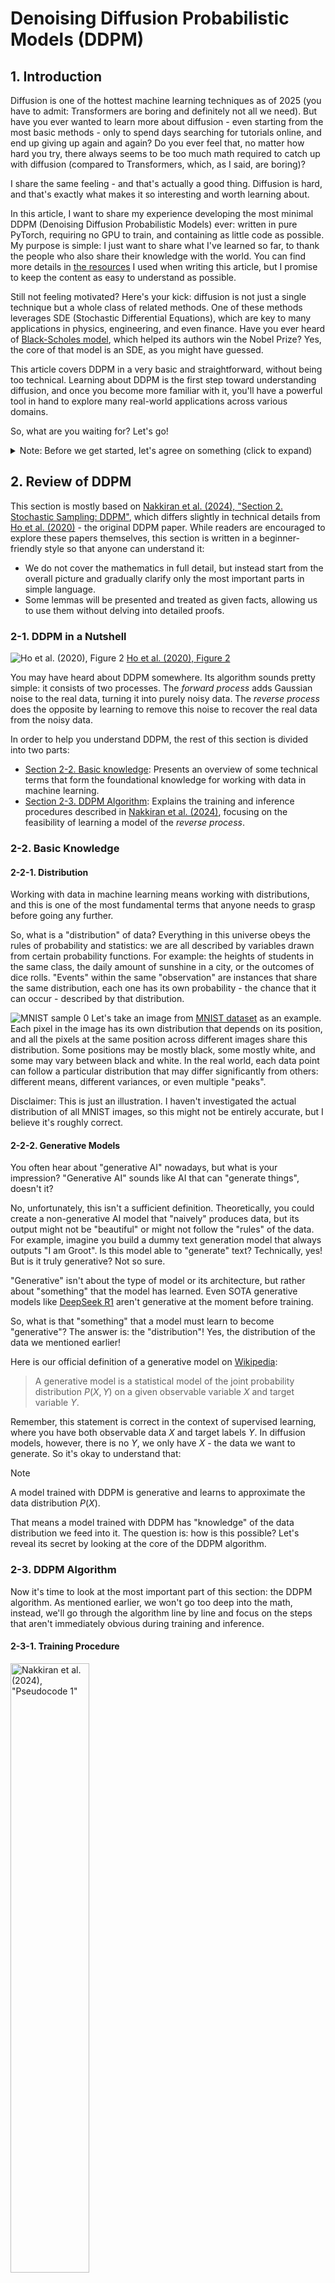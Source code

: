 # Denoising Diffusion Probabilistic Models (DDPM)
## 1. Introduction
Diffusion is one of the hottest machine learning techniques as of 2025 (you have to admit: Transformers are boring and definitely not all we need). But have you ever wanted to learn more about diffusion - even starting from the most basic methods - only to spend days searching for tutorials online, and end up giving up again and again? Do you ever feel that, no matter how hard you try, there always seems to be too much math required to catch up with diffusion (compared to Transformers, which, as I said, are boring)?

I share the same feeling - and that's actually a good thing. Diffusion is hard, and that's exactly what makes it so interesting and worth learning about.

In this article, I want to share my experience developing the most minimal DDPM (Denoising Diffusion Probabilistic Models) ever: written in pure PyTorch, requiring no GPU to train, and containing as little code as possible. My purpose is simple: I just want to share what I've learned so far, to thank the people who also share their knowledge with the world. You can find more details in [the resources](#5-references) I used when writing this article, but I promise to keep the content as easy to understand as possible.

Still not feeling motivated? Here's your kick: diffusion is not just a single technique but a whole class of related methods. One of these methods leverages SDE (Stochastic Differential Equations), which are key to many applications in physics, engineering, and even finance. Have you ever heard of [Black-Scholes model](https://en.wikipedia.org/wiki/Black%E2%80%93Scholes_model), which helped its authors win the Nobel Prize? Yes, the core of that model is an SDE, as you might have guessed.

This article covers DDPM in a very basic and straightforward, without being too technical. Learning about DDPM is the first step toward understanding diffusion, and once you become more familiar with it, you'll have a powerful tool in hand to explore many real-world applications across various domains.

So, what are you waiting for? Let's go!

<details><summary>Note: Before we get started, let's agree on something (click to expand)</summary>

- I'll try my best, but I'm not an machine learning expert, so I may be wrong about some things. Feel free to contact me to discuss anything you're concerned about.
- The source code is hosted in [`./minimal_ddpm/`](./minimal_ddpm/). Results are saved to `../storage/minimal_ddpm/`. I've also uploaded my results to [`./assets/result/`](./assets/result/) for anyone who just wants to check quickly and is too lazy to run it themselves.
</details>

## 2. Review of DDPM
This section is mostly based on [Nakkiran et al. (2024), "Section 2. Stochastic Sampling: DDPM"](#5-1-step-by-step-diffusion-an-elementary-tutorial), which differs slightly in technical details from [Ho et al. (2020)](#5-3-denoising-diffusion-probabilistic-models) - the original DDPM paper. While readers are encouraged to explore these papers themselves, this section is written in a beginner-friendly style so that anyone can understand it:
- We do not cover the mathematics in full detail, but instead start from the overall picture and gradually clarify only the most important parts in simple language.
- Some lemmas will be presented and treated as given facts, allowing us to use them without delving into detailed proofs.

### 2-1. DDPM in a Nutshell
![Ho et al. (2020), Figure 2](./assets/images/Ho-fig-2.png)
[Ho et al. (2020), Figure 2](#5-3-denoising-diffusion-probabilistic-models)

You may have heard about DDPM somewhere. Its algorithm sounds pretty simple: it consists of two processes. The *forward process* adds Gaussian noise to the real data, turning it into purely noisy data. The *reverse process* does the opposite by learning to remove this noise to recover the real data from the noisy data.

In order to help you understand DDPM, the rest of this section is divided into two parts:
- [Section 2-2. Basic knowledge](#2-2-basic-knowledge): Presents an overview of some technical terms that form the foundational knowledge for working with data in machine learning.
- [Section 2-3. DDPM Algorithm](#2-3-ddpm-algorithm): Explains the training and inference procedures described in [Nakkiran et al. (2024)](#5-1-step-by-step-diffusion-an-elementary-tutorial), focusing on the feasibility of learning a model of the *reverse process*.

### 2-2. Basic Knowledge
#### 2-2-1. Distribution
Working with data in machine learning means working with distributions, and this is one of the most fundamental terms that anyone needs to grasp before going any further.

So, what is a "distribution" of data? Everything in this universe obeys the rules of probability and statistics: we are all described by variables drawn from certain probability functions. For example: the heights of students in the same class, the daily amount of sunshine in a city, or the outcomes of dice rolls. "Events" within the same "observation" are instances that share the same distribution, each one has its own probability - the chance that it can occur - described by that distribution.

![MNIST sample 0](./assets/images/MNIST-sample-0.png)
Let's take an image from [MNIST dataset](https://en.wikipedia.org/wiki/MNIST_database) as an example. Each pixel in the image has its own distribution that depends on its position, and all the pixels at the same position across different images share this distribution. Some positions may be mostly black, some mostly white, and some may vary between black and white. In the real world, each data point can follow a particular distribution that may differ significantly from others: different means, different variances, or even multiple "peaks".

Disclaimer: This is just an illustration. I haven't investigated the actual distribution of all MNIST images, so this might not be entirely accurate, but I believe it's roughly correct.

#### 2-2-2. Generative Models
You often hear about "generative AI" nowadays, but what is your impression? "Generative AI" sounds like AI that can "generate things", doesn't it?

No, unfortunately, this isn't a sufficient definition. Theoretically, you could create a non-generative AI model that "naively" produces data, but its output might not be "beautiful" or might not follow the "rules" of the data. For example, imagine you build a dummy text generation model that always outputs "I am Groot". Is this model able to "generate" text? Technically, yes! But is it truly generative? Not so sure.

"Generative" isn't about the type of model or its architecture, but rather about "something" that the model has learned. Even SOTA generative models like [DeepSeek R1](https://github.com/deepseek-ai/DeepSeek-R1) aren't generative at the moment before training.

So, what is that "something" that a model must learn to become "generative"? The answer is: the "distribution"! Yes, the distribution of the data we mentioned earlier!

Here is our official definition of a generative model on [Wikipedia](https://en.wikipedia.org/wiki/Generative_model):
> A generative model is a statistical model of the joint probability distribution $P(X,Y)$ on a given observable variable $X$ and target variable $Y$.

Remember, this statement is correct in the context of supervised learning, where you have both observable data $X$ and target labels $Y$. In diffusion models, however, there is no $Y$, we only have $X$ - the data we want to generate. So it's okay to understand that:
> [!NOTE]
> A model trained with DDPM is generative and learns to approximate the data distribution $P(X)$.

That means a model trained with DDPM has "knowledge" of the data distribution we feed into it. The question is: how is this possible? Let's reveal its secret by looking at the core of the DDPM algorithm.

### 2-3. DDPM Algorithm
Now it's time to look at the most important part of this section: the DDPM algorithm. As mentioned earlier, we won't go too deep into the math, instead, we'll go through the algorithm line by line and focus on the steps that aren't immediately obvious during training and inference.

#### 2-3-1. Training Procedure
<img alt="Nakkiran et al. (2024), &quot;Pseudocode 1&quot;" src="./assets/images/Nakkiran-pseudocode-1.png" width="50%">

[Nakkiran et al. (2024), "Pseudocode 1"](#5-1-step-by-step-diffusion-an-elementary-tutorial)

**Overview**
> **Input**: Neural network $f_\theta$; Sample-access to target distribution $p$.\
> **Data**: Terminal variance $\sigma_q^2$; step size $\Delta t$.\
> **Output**: Stochastic loss $L_\theta$.
- We have two distributions:
  - *Target distribution* $p$: the distribution we don't know but want to learn.
  - Fully noised *terminal distribution* (chosen to be a normal distribution $\mathcal{N}$ with mean $0$ and variance $\sigma_q^2$): used as a "latent" distribution from which we can transform back into the *target distribution*.
- The transformation between the *target distribution* and the *terminal distribution* is performed through a sequence of time steps, each with a step size $\Delta t$, and consists of two opposite processes:
  - *Forward process*: a [Markov chain](https://en.wikipedia.org/wiki/Markov_chain) that gradually applies the *forward transition* $p(x_{t+\Delta t}\mid x_t)$ at each time step to transform the *target distribution* into the *terminal distribution*.
  - *Reverse process*: also a Markov chain that gradually applies the *reverse transition* $p(x_t\mid x_{t+\Delta t})$ to transform the *terminal distribution* back into the *target distribution*.
- Our task is to train a neural network $f_\theta$ by optimizing the loss $L_\theta$ so that it can perform the *reverse process*. Details about this network and the loss will be shown later.

**Step 1 → 4**
> 1. $x_0\leftarrow Sample(p)$
> 2. $t\leftarrow Unif[0,1]$
> 3. $x_t\leftarrow x_0+\mathcal{N}\left(0,\sigma_q^2t\right)$
> 4. $x_{t+\Delta t}\leftarrow x_t+\mathcal{N}\left(0,\sigma_q^2\Delta t\right)$
- We simultaneously draw many samples $x_0$ from the *target distribution*, "move" them to arbitrary time steps $t$ by adding noise drawn from $\mathcal{N}\left(0,\sigma_q^2t\right)$.
- We then "move" $x_t$ to the next time step $x_{t+\Delta t}$ by adding another small amount of noise drawn from $\mathcal{N}\left(0,\sigma_q^2\Delta t\right)$. Remember that, this is the *forward transition* $p\left(x_{t+\Delta t}\mid x_t\right)$, which can be shown to be a normal distribution.
- So far, this is the *forward process*, and we are just preparing the data for $x_t$ and $x_{t+\Delta t}$. But the interesting part is how we choose the variance $\sigma_q^2\Delta t$ for our noise. You can read more about it in [Nakkiran et al. (2024), "Section 1.3: Discretization"](#5-1-step-by-step-diffusion-an-elementary-tutorial). I won't go into detail about the reasons here, but this choice has a strong connection to Brownian motion and stochastic calculus. I recommend reading [Brownian Motion Calculus](https://www.wiley.com/en-us/Brownian+Motion+Calculus-p-9780470021705) for more on this topic.
> [!IMPORTANT]
> **Lemma 1**: We need to choose the variance of each increment $\sigma^2=\sigma_q^2\Delta t$ to ensure that the terminal variance is always $\sigma_q^2$ regardless of the number of time steps.

**Step 5**
> 5. $`L\leftarrow\|f_\theta\left(x_{t+\Delta t},t+\Delta t\right)-x_t\|_2^2`$
- Here is **the most critical part of the DDPM algorithm**: we train our network to learn $p\left(x_t\mid x_{t+\Delta t}\right)$ by using mean squared error (MSE) as the loss function. In other words, we train our network to take data at time step $t+\Delta t$ as input and produce the corresponding data at time step $t$ as output.
- But is this sufficient? Recall that MSE only helps us learn the [conditional mean](https://en.wikipedia.org/wiki/Conditional_expectation) $\mathbb{E}\left[x_t\mid x_{t+\Delta t}\right]$, not the full distribution $p\left(x_t\mid x_{t+\Delta t}\right)$. Fortunately, this turns out to be totally fine, because we already have enough information about the *reverse transition* $p\left(x_t\mid x_{t+\Delta t}\right)$, the only unknown is its mean $\mathbb{E}\left[x_t\mid x_{t+\Delta t}\right]$, which we train our network to estimate.\
  You can read more about this in [Nakkiran et al. (2024), "Fact 1"](#5-1-step-by-step-diffusion-an-elementary-tutorial)
> [!IMPORTANT]
> **Lemma 2**: The *reverse transition* $p\left(x_t\mid x_{t+\Delta t}\right)$ has a form similar to the *forward transition* $p\left(x_{t+\Delta t}\mid x_t\right)$: it is approximately Gaussian (normal distribution), with the same variance $\sigma_q^2\Delta t$ and some unknown mean $\mu$, provided that the step size $\Delta t$ is sufficiently small.
>
> That means, to fully learn $p\left(x_t\mid x_{t+\Delta t}\right)$, it is enough for our network to learn only the mean $\mathbb{E}\left[x_t\mid x_{t+\Delta t}\right]$.

#### 2-3-2. Inference Procedure
<img alt="Nakkiran et al. (2024), &quot;Pseudocode 2&quot;" src="./assets/images/Nakkiran-pseudocode-2.png" width="50%">

[Nakkiran et al. (2024), "Pseudocode 2"](#5-1-step-by-step-diffusion-an-elementary-tutorial)

**Step 1**
> 1. $x_1\leftarrow \mathcal{N}\left(0,\sigma_q^2\right)$
- We start by taking a sample from the *terminal distribution*, which is a normal distribution with mean $0$ and variance $\sigma_q^2$.

**Step 2 → 4**
> 2. for $t=1,\left(1-\Delta t\right),\left(1-2\Delta t\right),...,\Delta t$ do
> 3. &nbsp;&nbsp;&nbsp; $\eta\leftarrow\mathcal{N}\left(0,\sigma_q^2\Delta t\right)$
> 4. &nbsp;&nbsp;&nbsp; $x_{t-\Delta t}\leftarrow f_\theta\left(x_t,t\right)+\eta$
- We reverse $x_t$ to $x_{t-\Delta t}$ by applying the *reverse transition* $p\left(x_{t-\Delta t}\mid x_t\right)=f_\theta\left(x_t,t\right)+\eta$, which is a Gaussian with mean $\mu=f_\theta\left(x_t,t\right)$ (the network's output predicting the data at time step $t-\Delta t$ based on the input data at time step $t$, as described in the training procedure) and variance $\sigma_q^2\Delta t$.
- By doing this, we reverse $x_1$ to $x_0$ through many intermediate steps, gradually transforming the *terminal distribution* back into the *target distribution*. Since we can obtain the *target distribution* via this *reverse process*, our network trained with DDPM is indeed a generative model, as we claimed above.

## 3. Experiment
Ok, enough with the theory. Let's get our hands dirty by performing a real experiment together to fulfill our main purpose: developing a minimal DDPM.

You can always experiment with bigger models, but starting from a smaller one is much easier and more cost-efficient. Once you grasp the main idea of DDPM, scaling it up to real-world generative models should (hopefully) not be a problem. You may have heard about many of them popping up recently and attracting a lot of attention: [Stable Diffusion](https://stability.ai/stable-image), [Gemini Diffusion](https://deepmind.google/models/gemini-diffusion/), and so on. Our goal is not to defeat them, instead, it's to train as minimal a DDPM as possible.

### 3-1. Goal
Keep in mind that DDPM is not the only way to train a diffusion model - you can choose other methods and combine them with other techniques as well (such as the boring Transformers). But whatever you eventually want to achieve, it's still meaningless if you don't have a sense of how diffusion works under the hood, no matter how complicated your models are.

Then, what is the most minimal DDPM training possible? You can check the source code at [`./minimal_ddpm/`](./minimal_ddpm/), but here are our main steps described in simple words:
1. Generate an arbitrary univariate distribution (for example, **a bimodal distribution of a single variable** with two peaks) as the *target distribution*.
2. Define a deep neural network that takes **a single scalar as input** and produces **a single scalar as output** (I omit the batch size dimension for simplicity).
3. Follow the training procedure described in [Section 2-3. DDPM Algorithm](#2-3-ddpm-algorithm) to train the network.
4. Confirm that after training, when our network takes sufficiently large inputs drawn from a normal distribution, **its outputs form a *learned distribution* with a similar "shape" to the *target distribution***.

<details><summary>Deployment Instructions (click to expand)</summary>

Change to [`../deployment-local/`](../deployment-local/) directory:
```console
host$ cd ../deployment-local/
```

Start and get inside the container:
```console
host$ docker compose up --build --remove-orphans -d
host$ docker compose exec minimal_ddpm bash
```

Run the program:
```console
minimal_ddpm# uv sync
minimal_ddpm# uv run python main.py
```
</details>

### 3-2. Results
At each epoch, we plot the histograms of the two distributions and save them as image files (which you can quickly view in [`./assets/result/`](./assets/result/)). The left side shows the *target distribution*, and the right side shows the *learned distribution*.

At epoch 0, since our network hasn't learned anything yet, its outputs form a thin, stick-like distribution centered around $0$. I suppose this is because our network simply produces nearly all zeros regardless of the input.
![Epoch 0](./assets/result/00000.png)

As we proceed to later epochs, our network gradually learns to "mimic" the *target distribution*, and the *learned distribution* it produces becomes increasingly similar in shape to its target: the thin "stick" at zero keeps shrinking, while the two peaks of the bimodal distribution continue to grow.

Note: You may notice that the *target distribution* on the left side appears to be "growing" as epoch increases, but this isn't really true. Its shape remains unchanged - you can confirm this by looking at the scale of the vertical axis.
![Epoch 2000](./assets/result/02000.png)
![Epoch 4000](./assets/result/04000.png)
![Epoch 6000](./assets/result/06000.png)

And eventually, our network's proud *learned distribution* looks very much like the target. Time to congratulate ourselves!
![Epoch 9000](./assets/result/09000.png)

### 3-3. My Insights
So far so good, right? We've developed the most minimal DDPM ever - and the good news is: it works! But there are still some things that concern me, and I definitely want to investigate them further when I have time.
- The two peaks that our network learned have some properties that differ from the target: the left peak has its mean around $-1$ instead of $-2$, and the right peak isn't high enough. No matter how long I train the network, these two peaks never move as far apart as in the *target distribution*.
- Loss values decrease really quickly (you can check them in [`./assets/result/log.csv`](./assets/result/log.csv)). It reaches $0.01$ by epoch 2000 and barely improves even when training continues up to epoch 9000, so I'm not sure how to judge whether the training has actually converged.\
  Interestingly, the value where the loss plateaus (in this case, $0.01$) is the same as the step size `dt` I chose as a hyperparameter (see [`./minimal_ddpm/model.py`](./minimal_ddpm/model.py)). If I change this step size, the minimum loss value also changes to match that new step size. Perhaps there's some mathematical relationship here that I don't yet understand.

## 4. Conclusion
Nothing is perfect, and our little network isn't either. There may also be some bugs in my code, or perhaps my understanding of DDPM has flaws. Who knows? The point is: just like our little network, we might not fully reach our target - but we never give up on learning.

Diffusion models, like many other techniques in machine learning, draw huge inspiration from physics and often serve as a bridge between theoretical research and empirical engineering. Fully understanding them may take a very long time, since it requires many mathematical skills - not only in probability, calculus, and linear algebra, but also in stochastic process (such as Markov chains and SDEs).

It's challenging, but by taking small steps one by one, I believe that each of us can someday reach our own *target distribution*, just like our little network. And by sharing what we've learned with each other like this, we can spread knowledge throughout the world - like a diffusion process itself.

## 5. References
Huge kudos to these awesome people and their papers. I appreciate them so much.

#### 5-1. Step-by-Step Diffusion: An Elementary Tutorial
[Nakkiran et al. (2024)](https://arxiv.org/abs/2406.08929): The base paper on which this article is built.

#### 5-2. Tutorial on Diffusion Models for Imaging and Vision
[Chan et al. (2024)](https://arxiv.org/abs/2403.18103): Similar, but with more technical details.

#### 5-3. Denoising Diffusion Probabilistic Models
[Ho et al. (2020)](https://arxiv.org/abs/2006.11239): The original DDPM paper.

#### 5-4. Deep Unsupervised Learning using Nonequilibrium Thermodynamics
[Sohl-Dickstein et al. (2015)](https://arxiv.org/abs/1503.03585): Provides a general discussion of the diffusion process in connection with statistical physics.

... and so on
